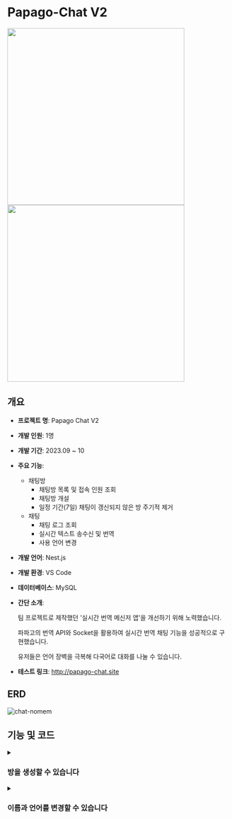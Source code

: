 # Papago-Chat V2

<img src="https://github.com/SD-PARK/papago-chat/assets/97375357/ddf78f0e-4861-490f-8fca-b69892ef7e5e" width="400"/>
<img src="https://github.com/SD-PARK/papago-chat/assets/97375357/c80c1098-6871-4dbe-8fc5-37b83d3201db" width="400"/>

## 개요

- **프로젝트 명**: Papago Chat V2
- **개발 인원**: 1명
- **개발 기간**: 2023.09 ~ 10
- **주요 기능**:
    - 채팅방
        - 채팅방 목록 및 접속 인원 조회
        - 채팅방 개설
        - 일정 기간(7일) 채팅이 갱신되지 않은 방 주기적 제거
    - 채팅
        - 채팅 로그 조회
        - 실시간 텍스트 송수신 및 번역
        - 사용 언어 변경
- **개발 언어**: Nest.js
- **개발 환경**: VS Code
- **데이터베이스**: MySQL
- **간단 소개**:

  팀 프로젝트로 제작했던 '실시간 번역 메신저 앱'을 개선하기 위해 노력했습니다.

  파파고의 번역 API와 Socket을 활용하여 실시간 번역 채팅 기능을 성공적으로 구현했습니다.

  유저들은 언어 장벽을 극복해 다국어로 대화를 나눌 수 있습니다.
  
- **테스트 링크**: http://papago-chat.site

## ERD

![chat-nomem](https://github.com/SD-PARK/papago-chat/assets/97375357/6a27704e-1fde-48e8-ab1c-9883ec537258)

## 기능 및 코드

<details>
<summary><h3>방을 생성할 수 있습니다</h3></summary>
<div markdown="1">
<img src="https://github.com/SD-PARK/papago-chat/assets/97375357/9dc98e60-d1e9-481a-bbfd-ed38dc4b4c39" width="700"/>
    
우측 하단의 버튼을 통해 새로운 채팅방을 생성할 수 있습니다.

생성된 채팅방은 7일 간 새로운 채팅이 입력되지 않을 시 자동으로 삭제됩니다.

관련 코드는 다음과 같습니다.

<h4>방 생성 관련</h4>

```ts
/** === ChatService === **/
@SubscribeMessage('postRoom')
@UsePipes(ValidationPipe)
@UseFilters(BadRequestExceptionFilter)
async handlePostRoom(
    @ConnectedSocket() socket: Socket,
    @MessageBody() roomData: CreateRoomDto,
) {
    try {
        const createdRoom: ChatRoom = await this.chatService.createRoom(roomData);
        this.nsp.to('list').emit('update', createdRoom);
        return { status: 'success', room_id: createdRoom.room_id };
    } catch (err) {
        socket.emit('error', { message: 'Failed to Create a New Room' });
    }
}
```

ValidationPipe와 DTO를 통해 전달받은 값에 대한 유효성 검사를 진행 후, 방을 생성합니다.

<h4>방 삭제 관련</h4>

```ts
/** === ChatService === **/
@Cron('0 0 * * * *') // 매 시 정각에 실행
async handleCron() {
    try {
        const obsoleteRooms:ChatRoom[] = await this.chatRoomRepository.findObsoleteRoom();
        this.logger.log('이용되지 않는 방을 제거합니다.');
        this.logger.log('제거한 방 목록: ');
        for (let room of obsoleteRooms) {
            await this.deleteRoom(room.room_id);
            this.logger.log(`ID: ${room.room_id} | TITLE: ${room.room_name}`);
        }
    } catch (err) {
        this.logger.error(err);
    }
}

/** === ChatRoomRepository === **/
async findObsoleteRoom(): Promise<ChatRoom[]> {
    const sevenDaysAgo:Date = new Date(Date.now() - (7 * 24 * 60 * 60 * 1000));
    const obsoleteRoom: ChatRoom[] = await this
        .createQueryBuilder('chatRoom')
        .leftJoin('chatRoom.chatMessages', 'chatMessage', 'chatMessage.send_at >= :sevenDaysAgo', { sevenDaysAgo })
        .where('chatMessage.send_at IS NULL')
        .getMany();
    return obsoleteRoom;
}
```

Schedule 패키지를 통해 매 시 정각에 7일 간 채팅 입력이 없었던 방을 탐색, 제거합니다.

</div>
</details>

<details>
<summary><h3>이름과 언어를 변경할 수 있습니다</h3></summary>
<div markdown="1">
<img src="https://github.com/SD-PARK/papago-chat/assets/97375357/0fd97337-5ad0-430f-bb7e-59331931743c" width="700"/>

채팅방 내에서 다른 유저에게 표시될 이름과 사용 언어를 변경할 수 있습니다.

사용 언어를 변경하면 페이지에 출력되는 텍스트 또한 해당 언어로 변경됩니다.

관련 코드는 다음과 같습니다.

```ts
private personMap: Map<string, object> = new Map<string, {name: string, ips: string, language?: string}>();

// 닉네임 변경
@SubscribeMessage('switchName')
@UsePipes(ValidationPipe)
@UseFilters(BadRequestExceptionFilter)
async handleSwitchName(
    @ConnectedSocket() socket: Socket,
    @MessageBody() data: SwitchNameDto,
) {
    try {
        const originData = this.personMap.get(socket.id);
        if (originData) {
            const roomIdString = data.room_id.toString();
            this.personMap.set(socket.id, { ...originData, name: data.name });
            this.nsp.to(roomIdString).emit('get-person-data', this.getPersons(roomIdString));
        }
    } catch (err) {
        socket.emit('error', { message: 'Name conversion failed' });
    }
}

// 사용 언어 변경
@SubscribeMessage('switchLanguage')
@UsePipes(ValidationPipe)
@UseFilters(BadRequestExceptionFilter)
async handleSwitchLanguage(
    @ConnectedSocket() socket: Socket,
    @MessageBody() data: SwitchLanguageDto,
) {
    try {
        const originData = this.personMap.get(socket.id);
        if (originData) {
            const roomIdString = data.room_id.toString();
            this.personMap.set(socket.id, { ...originData, language: data.language });
            this.nsp.to(roomIdString).emit('get-person-data', this.getPersons(roomIdString));
        }
    } catch (err) {
        socket.emit('error', { message: 'Language conversion failed' });
    }
}

// 특정 룸의 접속 인원 정보를 가져옵니다.
getPersons(roomId: string): object[] {
    const roomPerson = this.nsp.adapter.rooms.get(roomId);
    const persons = Array.from(roomPerson).map((socketId) => {
        return this.personMap.get(socketId);
    });
    return persons;
}
```

Socket ID를 Key로 접속 중인 유저의 정보를 저장하는 personMap 변수에 변경된 유저 정보를 저장하고,

같은 방에 접속한 유저들에게 갱신된 대화상대 목록을 전달합니다.

</div>
</details>
